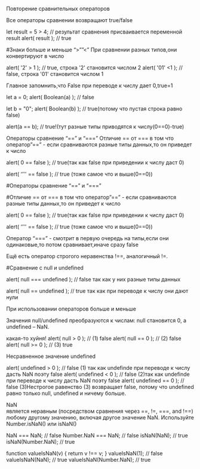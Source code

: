 Повторение сравнительных операторов

Все операторы сравнении возвращают true/false

let result = 5 > 4; // результат сравнения присваивается переменной result
alert( result ); // true


#Знаки больше и меньше “>””<”
При сравнении разных типов,они конвертируют в число

alert( '2' > 1 ); // true, строка '2' становится числом 2
alert( '01' <1 ); // false, строка '01' становится числом 1

Главное запомнить,что False при переводе к числу дает 0,true=1

let a = 0;
alert( Boolean(a) ); // false

let b = "0";
alert( Boolean(b) ); // true(потому что пустая строка равно false)

alert(a == b); // true!(тут разные типы приводятся к числу(0==0)-true)

Операторы сравнение “==” и “===”
Отличие == от === в том что оператор”==” - если сравниваются разные типы данных,то он приведет к число 

alert( 0 == false ); // true(так как false при приведении к числу даст 0)

alert( ‘’'' == false ); // true (тоже самое что и выше(0==0))

#Операторы сравнение “==” и “===”


#Отличие == от === в том что оператор”==” - если сравниваются разные типы данных,то он приведет к число 

alert( 0 == false ); // true(так как false при приведении к числу даст 0)

alert( ‘’'' == false ); // true (тоже самое что и выше(0==0))


Оператор “===” - смотрит в первую очередь на типы,если они одинаковые,то потом сравнивает,иначе сразу false

Ещё есть оператор строгого неравенства !==, аналогичный !=.


#Сравнение с null и undefined

alert( null === undefined ); // false так как у них разные типы данных

alert( null == undefined ); // true так как при переводе к числу они дают нули 

При использовании операторов больше и меньше 

Значения null/undefined преобразуются к числам: null становится 0, а undefined – NaN.

какая-то хуйня!
alert( null > 0 );  // (1) false
alert( null == 0 ); // (2) false
alert( null >= 0 ); // (3) true

Несравненное значение undefined

alert( undefined > 0 ); // false (1) так как undefinde при переводе к числу дасть NaN поэту false
alert( undefined < 0 ); // false (2)так как undefinde при переводе к числу дасть NaN поэту false
alert( undefined == 0 ); // false (3)Нестрогое равенство (3) возвращает false, потому что undefined равно только null, undefined и ничему больше.



NaN  
является неравным (посредством сравнения через ==, !=, ===, and !==) любому другому значению, включая другое значение NaN. Используйте Number.isNaN() или isNaN()

NaN === NaN;        // false
Number.NaN === NaN; // false
isNaN(NaN);         // true
isNaN(Number.NaN);  // true

function valueIsNaN(v) { return v !== v; }
valueIsNaN(1);          // false
valueIsNaN(NaN);        // true
valueIsNaN(Number.NaN); // true

